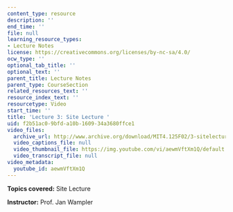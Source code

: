 ```yaml
---
content_type: resource
description: ''
end_time: ''
file: null
learning_resource_types:
- Lecture Notes
license: https://creativecommons.org/licenses/by-nc-sa/4.0/
ocw_type: ''
optional_tab_title: ''
optional_text: ''
parent_title: Lecture Notes
parent_type: CourseSection
related_resources_text: ''
resource_index_text: ''
resourcetype: Video
start_time: ''
title: 'Lecture 3: Site Lecture '
uid: f2b51ac0-9bfd-a10b-1609-34a3680ffce1
video_files:
  archive_url: http://www.archive.org/download/MIT4.125F02/3-sitelecture-220k.mp4
  video_captions_file: null
  video_thumbnail_file: https://img.youtube.com/vi/aewmVftXm1Q/default.jpg
  video_transcript_file: null
video_metadata:
  youtube_id: aewmVftXm1Q
---
```


**Topics covered:** Site Lecture

**Instructor:** Prof. Jan Wampler

